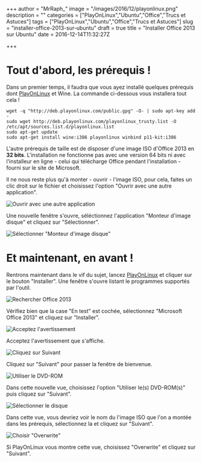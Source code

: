 +++
author = "MrRaph_"
image = "/images/2016/12/playonlinux.png"
description = ""
categories = ["PlayOnLinux","Ubuntu","Office","Trucs et Astuces"]
tags = ["PlayOnLinux","Ubuntu","Office","Trucs et Astuces"]
slug = "installer-office-2013-sur-ubuntu"
draft = true
title = "Installer Office 2013 sur Ubuntu"
date = 2016-12-14T11:32:27Z

+++



# Tout d'abord, les prérequis !

Dans un premier temps, il faudra que vous ayez installé quelques prérequis dont [PlayOnLinux](https://www.playonlinux.com/fr/) et Wine. La commande ci-dessous vous installera tout cela !

    wget -q "http://deb.playonlinux.com/public.gpg" -O- | sudo apt-key add -
    sudo wget http://deb.playonlinux.com/playonlinux_trusty.list -O /etc/apt/sources.list.d/playonlinux.list
    sudo apt-get update
    sudo apt-get install wine:i386 playonlinux winbind p11-kit:i386

L'autre prérequis de taille est de disposer d'une image ISO d'Office 2013 en **32 bits**. L'installation ne fonctionne pas avec une version 64 bits ni avec l'installeur en ligne - celui qui télécharge Office pendant l'installation - fourni sur le site de Microsoft.

Il ne nous reste plus qu'à monter - ouvrir - l'image ISO, pour cela, faites un clic droit sur le fichier et choisissez l'option "Ouvrir avec une autre application".

![Ouvrir avec une autre application](/content/images/2016/12/office_mount_iso_1.png)

Une nouvelle fenêtre s'ouvre, séléctionnez l'application "Monteur d'image disque" et cliquez sur "Sélectionner".

![Sélectionner "Monteur d'image disque"](/content/images/2016/12/office_mount_iso.png)


# Et maintenant, en avant !

Rentrons maintenant dans le vif du sujet, lancez [PlayOnLinux](https://www.playonlinux.com/fr/) et cliquer sur le bouton "Installer". Une fenêtre s'ouvre listant le programmes supportés par l'outil.

![Rechercher Office 2013](/content/images/2016/12/pol_install.png)

Vérifiez bien que la case "En test" est cochée, sélectionnez "Microsoft Office 2013" et cliquez sur "Installer".

![Acceptez l'avertissement](/content/images/2016/12/pol_accept_warning.png)

Acceptez l'avertissement que s'affiche.

![Cliquez sur Suivant](/content/images/2016/12/pol_office_install_1.png)


Cliquez sur "Suivant" pour passer la fenêtre de bienvenue.

![Utiliser le DVD-ROM](/content/images/2016/12/pol_office_install_2.png)

Dans cette nouvelle vue, choisissez l'option "Utiliser le(s) DVD-ROM(s)" puis cliquez sur "Suivant".

![Sélectionner le disque](/content/images/2016/12/pol_office_install_3.png)

Dans cette vue, vous devriez voir le nom du l'image ISO que l'on a montée dans les prérequis, sélectionnez la et cliquez sur "Suivant".

![Choisir "Overwrite"](/content/images/2016/12/pol_office_install_4.png)

Si PlayOnLinux vous montre cette vue, choisissez "Overwrite" et cliquez sur "Suivant".